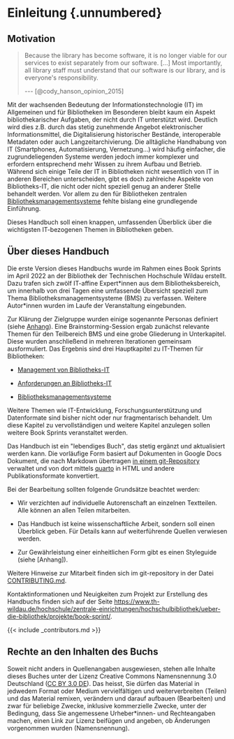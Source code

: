 # Einleitung {.unnumbered}

## Motivation

> Because the library has become software, it is no longer viable for
> our services to exist separately from our software. \[\...\] Most
> importantly, all library staff must understand that our software is
> our library, and is everyone's responsibility.
>
> --- [@cody_hanson_opinion_2015]

Mit der wachsenden Bedeutung der Informationstechnologie (IT) im
Allgemeinen und für Bibliotheken im Besonderen bleibt kaum ein Aspekt
bibliothekarischer Aufgaben, der nicht durch IT unterstützt wird.
Deutlich wird dies z.B. durch das stetig zunehmende Angebot
elektronischer Informationsmittel, die Digitalisierung historischer
Bestände, interoperable Metadaten oder auch Langzeitarchivierung. Die
alltägliche Handhabung von IT (Smartphones, Automatisierung,
Vernetzung...) wird häufig einfacher, die zugrundeliegenden Systeme
werden jedoch immer komplexer und erfordern entsprechend mehr Wissen zu
ihrem Aufbau und Betrieb. Während sich einige Teile der IT in
Bibliotheken nicht wesentlich von IT in anderen Bereichen unterscheiden,
gibt es doch zahlreiche Aspekte von Bibliotheks-IT, die nicht oder nicht
speziell genug an anderer Stelle behandelt werden. Vor allem zu den für
Bibliotheken zentralen [Bibliotheksmanagementsysteme]
fehlte bislang eine grundlegende Einführung.

Dieses Handbuch soll einen knappen, umfassenden Überblick über die
wichtigsten IT-bezogenen Themen in Bibliotheken geben.

[Bibliotheksmanagementsysteme]: #bibliotheksmanagementsysteme

## Über dieses Handbuch

Die erste Version dieses Handbuchs wurde im Rahmen eines Book Sprints im
April 2022 an der Bibliothek der Technischen Hochschule Wildau erstellt.
Dazu trafen sich zwölf IT-affine Expert\*innen aus dem
Bibliotheksbereich, um innerhalb von drei Tagen eine umfassende
Übersicht speziell zum Thema Bibliotheksmanagementsysteme (BMS) zu
verfassen. Weitere Autor\*innen wurden im Laufe der Veranstaltung
eingebunden.

Zur Klärung der Zielgruppe wurden einige sogenannte Personas definiert
(siehe [Anhang](#zielgruppe)).
Eine Brainstorming-Session ergab zunächst relevante Themen für den
Teilbereich BMS und eine grobe Gliederung in Unterkapitel. Diese wurden
anschließend in mehreren Iterationen gemeinsam ausformuliert. Das
Ergebnis sind drei Hauptkapitel zu IT-Themen für Bibliotheken:

-   [Management von Bibliotheks-IT](#management)

-   [Anforderungen an Bibliotheks-IT](#anforderungen)

-   [Bibliotheksmanagementsysteme]

Weitere Themen wie IT-Entwicklung, Forschungsunterstützung und Datenformate
sind bisher nicht oder nur fragmentarisch behandelt. Um diese Kapitel zu
vervollständigen und weitere Kapitel anzulegen sollen weitere Book Sprints
veranstaltet werden.

Das Handbuch ist ein "lebendiges Buch", das stetig ergänzt und aktualisiert
werden kann. Die vorläufige Form basiert auf Dokumenten in Google Docs
Dokument, die nach Markdown übertragen [in einem
git-Repository](https://github.com/pro4bib/handbuch-it-in-bibliotheken/)
verwaltet und von dort mittels [quarto](https://quarto.org) in HTML und andere
Publikationsformate konvertiert.

Bei der Bearbeitung sollten folgende Grundsätze beachtet werden:

-   Wir verzichten auf individuelle Autorenschaft an einzelnen
    Textteilen. Alle können an allen Teilen mitarbeiten.

-   Das Handbuch ist keine wissenschaftliche Arbeit, sondern soll einen
    Überblick geben. Für Details kann auf weiterführende Quellen
    verwiesen werden.

-   Zur Gewährleistung einer einheitlichen Form gibt es einen Styleguide
    (siehe [Anhang]).

Weitere Hinweise zur Mitarbeit finden sich im git-repository in der Datei
[CONTRIBUTING.md](https://github.com/pro4bib/handbuch-it-in-bibliotheken/blob/main/CONTRIBUTING.md).

Kontaktinformationen und Neuigkeiten zum Projekt zur Erstellung des
Handbuchs finden sich auf der Seite
<https://www.th-wildau.de/hochschule/zentrale-einrichtungen/hochschulbibliothek/ueber-die-bibliothek/projekte/book-sprint/>.

{{< include _contributors.md >}}

## Rechte an den Inhalten des Buchs

Soweit nicht anders in Quellenangaben ausgewiesen, stehen alle Inhalte
dieses Buches unter der Lizenz Creative Commons Namensnennung 3.0
Deutschland ([CC BY 3.0 DE](https://creativecommons.org/licenses/by/3.0/de/)).
Das heisst, Sie dürfen das Material in jedwedem Format oder Medium
vervielfältigen und weiterverbreiten (Teilen) und das Material remixen,
verändern und darauf aufbauen (Bearbeiten) und zwar für beliebige
Zwecke, inklusive kommerzielle Zwecke, unter der Bedingung, dass Sie
angemessene Urheber\*innen- und Rechteangaben machen, einen Link zur
Lizenz beifügen und angeben, ob Änderungen vorgenommen wurden
(Namensnennung).
